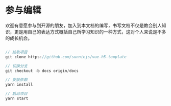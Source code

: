 # 参与编辑

欢迎有意愿参与到开源的朋友，加入到本文档的编写，书写文档不仅是教会别人知识，更是用自己的表达方式概括自己所学习知识的一种方式，这对个人来说是不多的成长机会。

```js

// 拉取项目
git clone https://github.com/sunniejs/vue-h5-template

// 切换分支
git checkout -b docs origin/docs

// 安装依赖
yarn install

// 启动项目
yarn start

```
